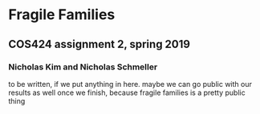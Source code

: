 # Fragile Families
## COS424 assignment 2, spring 2019
### Nicholas Kim and Nicholas Schmeller

to be written, if we put anything in here. maybe we can go public with our results as well once we finish, because fragile families is a pretty public thing
